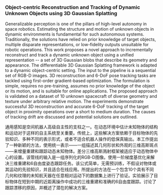 ### Object-centric Reconstruction and Tracking of Dynamic Unknown Objects using 3D Gaussian Splatting

Generalizable perception is one of the pillars of high-level autonomy in space robotics. Estimating the structure and motion of unknown objects in dynamic environments is fundamental for such autonomous systems. Traditionally, the solutions have relied on prior knowledge of target objects, multiple disparate representations, or low-fidelity outputs unsuitable for robotic operations. This work proposes a novel approach to incrementally reconstruct and track a dynamic unknown object using a unified representation -- a set of 3D Gaussian blobs that describe its geometry and appearance. The differentiable 3D Gaussian Splatting framework is adapted to a dynamic object-centric setting. The input to the pipeline is a sequential set of RGB-D images. 3D reconstruction and 6-DoF pose tracking tasks are tackled using first-order gradient-based optimization. The formulation is simple, requires no pre-training, assumes no prior knowledge of the object or its motion, and is suitable for online applications. The proposed approach is validated on a dataset of 10 unknown spacecraft of diverse geometry and texture under arbitrary relative motion. The experiments demonstrate successful 3D reconstruction and accurate 6-DoF tracking of the target object in proximity operations over a short to medium duration. The causes of tracking drift are discussed and potential solutions are outlined.

通用感知是空间机器人高级自主性的支柱之一。在动态环境中估计未知物体的结构和运动对于这样的自主系统至关重要。传统上，这些解决方案依赖于目标物体的先验知识、多种不同的表示形式，或者不适合机器人操作的低保真输出。本工作提出了一种新颖的方法，使用统一表示——一组描述其几何形状和外观的三维高斯斑点——来增量重建和跟踪动态未知物体。差分三维高斯溅射框架被适应于动态物体中心的设置。该管线的输入是一组序列化的RGB-D图像。使用一阶梯度基优化来解决三维重建和6自由度姿态跟踪任务。该公式简单，无需预训练，不假设对物体或其运动的先验知识，并且适合在线应用。所提出的方法在一个包含10个具有不同几何和纹理的未知航天器在任意相对运动下的数据集上进行了验证。实验展示了目标物体在短到中期的近距离操作中成功的三维重建和准确的6自由度跟踪。讨论了跟踪漂移的原因，并概述了潜在的解决方案。
